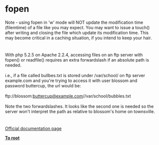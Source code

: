 # fopen



Note - using fopen in &apos;w&apos; mode will NOT update the modification time (filemtime) of a file like you may expect. You may want to issue a touch() after writing and closing the file which update its modification time. This may become critical in a caching situation, if you intend to keep your hair.  

#

With php 5.2.5 on Apache 2.2.4, accessing files on an ftp server with fopen() or readfile() requires an extra forwardslash if an absolute path is needed.<br><br>i.e., if a file called bullbes.txt is stored under /var/school/ on ftp server example.com and you&apos;re trying to access it with user blossom and password buttercup, the url would be:<br><br>ftp://blossom:buttercup@example.com//var/school/bubbles.txt<br><br>Note the two forwardslashes. It looks like the second one is needed so the server won&apos;t interpret the path as relative to blossom&apos;s home on townsville.  

#

[Official documentation page](https://www.php.net/manual/en/function.fopen.php)

**[To root](/README.md)**